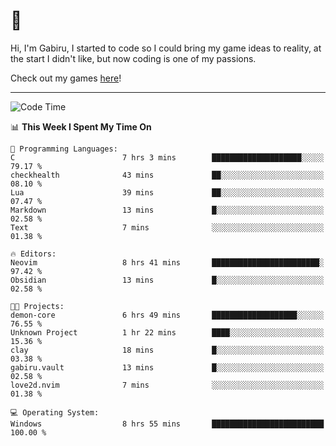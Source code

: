 # 🐀

Hi, I'm Gabiru, I started to code so I could bring my game ideas to reality, at the start I didn't like, but now coding is one of my passions.

Check out my games [here](https://gabiru.art/projetos/)!

---

<!--START_SECTION:waka-->
![Code Time](http://img.shields.io/badge/Code%20Time-449%20hrs%207%20mins-blue)

📊 **This Week I Spent My Time On** 

```text
💬 Programming Languages: 
C                        7 hrs 3 mins        ████████████████████░░░░░   79.17 % 
checkhealth              43 mins             ██░░░░░░░░░░░░░░░░░░░░░░░   08.10 % 
Lua                      39 mins             ██░░░░░░░░░░░░░░░░░░░░░░░   07.47 % 
Markdown                 13 mins             █░░░░░░░░░░░░░░░░░░░░░░░░   02.58 % 
Text                     7 mins              ░░░░░░░░░░░░░░░░░░░░░░░░░   01.38 % 

🔥 Editors: 
Neovim                   8 hrs 41 mins       ████████████████████████░   97.42 % 
Obsidian                 13 mins             █░░░░░░░░░░░░░░░░░░░░░░░░   02.58 % 

🐱‍💻 Projects: 
demon-core               6 hrs 49 mins       ███████████████████░░░░░░   76.55 % 
Unknown Project          1 hr 22 mins        ████░░░░░░░░░░░░░░░░░░░░░   15.36 % 
clay                     18 mins             █░░░░░░░░░░░░░░░░░░░░░░░░   03.38 % 
gabiru.vault             13 mins             █░░░░░░░░░░░░░░░░░░░░░░░░   02.58 % 
love2d.nvim              7 mins              ░░░░░░░░░░░░░░░░░░░░░░░░░   01.38 % 

💻 Operating System: 
Windows                  8 hrs 55 mins       █████████████████████████   100.00 % 
```


<!--END_SECTION:waka-->

